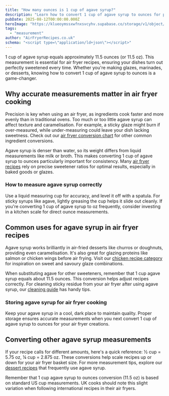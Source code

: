 ```yaml
---
title: "How many ounces is 1 cup of agave syrup?"
description: "Learn how to convert 1 cup of agave syrup to ounces for perfect air fryer recipes. Get accurate measurements and cooking tips in seconds!"
pubDate: 2025-08-12T00:00:00.000Z
heroImage: "https://klueoymssxwfnxsvcyhv.supabase.co/storage/v1/object/public/md/how-many-ounces-is-1-cup-of-agave-syrup-cf6f929e.webp"
tags:
  - "measurement"
author: "AirFryerRecipes.co.uk"
schema: "<script type=\"application/ld+json\"></script>"
---
```


<p>1 cup of agave syrup equals approximately 11.5 ounces (or 11.5 oz). This measurement is essential for air fryer recipes, ensuring your dishes turn out perfectly sweetened every time. Whether you're making glazes, marinades, or desserts, knowing how to convert 1 cup of agave syrup to ounces is a game-changer.</p>

<h2>Why accurate measurements matter in air fryer cooking</h2>  
<p>Precision is key when using an air fryer, as ingredients cook faster and more evenly than in traditional ovens. Too much or too little agave syrup can affect texture and caramelisation. For example, a sticky glaze might burn if over-measured, while under-measuring could leave your dish lacking sweetness. Check out our <a href=https://www.airfryerrecipe.co.uk/air-fryer-conversion-chart>air fryer conversion chart</a> for other common ingredient conversions.</p>  

<p>Agave syrup is denser than water, so its weight differs from liquid measurements like milk or broth. This makes converting 1 cup of agave syrup to ounces particularly important for consistency. Many <a href=https://www.airfryerrecipe.co.uk/recipes>air fryer recipes</a> rely on precise sweetener ratios for optimal results, especially in baked goods or glazes.</p>  

<h3>How to measure agave syrup correctly</h3>  
<p>Use a liquid measuring cup for accuracy, and level it off with a spatula. For sticky syrups like agave, lightly greasing the cup helps it slide out cleanly. If you're converting 1 cup of agave syrup to oz frequently, consider investing in a kitchen scale for direct ounce measurements.</p>  

<h2>Common uses for agave syrup in air fryer recipes</h2>  
<p>Agave syrup works brilliantly in air-fried desserts like churros or doughnuts, providing even caramelisation. It's also great for glazing proteins like salmon or chicken wings before air frying. Visit our <a href=https://www.airfryerrecipe.co.uk/recipe-category/chicken>chicken recipe category</a> for inspiration on sweet and savoury glaze combinations.</p>  

<p>When substituting agave for other sweeteners, remember that 1 cup agave syrup equals about 11.5 ounces. This conversion helps adjust recipes correctly. For cleaning sticky residue from your air fryer after using agave syrup, our <a href=https://www.airfryerrecipe.co.uk/air-fryer-cleaner>cleaning guide</a> has handy tips.</p>  

<h3>Storing agave syrup for air fryer cooking</h3>  
<p>Keep your agave syrup in a cool, dark place to maintain quality. Proper storage ensures accurate measurements when you next convert 1 cup of agave syrup to ounces for your air fryer creations.</p>  

<h2>Converting other agave syrup measurements</h2>  
<p>If your recipe calls for different amounts, here's a quick reference: ½ cup = 5.75 oz, ¼ cup = 2.875 oz. These conversions help scale recipes up or down for your air fryer basket size. For more measurement tips, explore our <a href=https://www.airfryerrecipe.co.uk/recipe-category/dessert>dessert recipes</a> that frequently use agave syrup.</p>  

<p>Remember that 1 cup agave syrup to ounces conversion (11.5 oz) is based on standard US cup measurements. UK cooks should note this slight variation when following international recipes in their air fryers.</p>